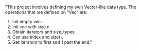 "This project involves defining my own Vector-like data type. The operations that are defined on "Vec" are: 
1) Init empty vec.
2) Init vec with size n.
3) Obtain iterators and size_types.
4) Can use index and size().
5) Get iterators to first and 1 past the end."
